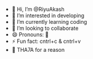 - 👋 Hi, I’m @RiyuAkash
- 👀 I’m interested in developing 
- 🌱 I’m currently learning coding 
- 💞️ I’m looking to collaborate
- 😄 Pronouns: 🤣 
- ⚡ Fun fact: cntrl+c & cntrl+v
- 💛 THA7A for a reason 
<!---
RiyuAkash/RiyuAkash is a ✨ special ✨ repository because its `README.md` (this file) appears on your GitHub profile.
You can click the Preview link to take a look at your changes.
--->
